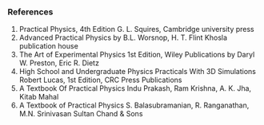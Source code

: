 <h3> References </h3>

 <ol type='1'>

<li> Practical Physics, 4th Edition
   G. L. Squires, Cambridge university press </li>

<li> Advanced Practical Physics
   by B.L. Worsnop, H. T. Flint
   Khosla publication house </li>

<li> The Art of Experimental Physics 1st Edition, Wiley Publications
   by Daryl W. Preston, Eric R. Dietz </li>

<li> High School and Undergraduate Physics Practicals With 3D Simulations
   Robert Lucas, 1st Edition, CRC Press Publications </li>

<li> A Textbook Of Practical Physics
   Indu Prakash, Ram Krishna, A. K. Jha, Kitab Mahal </li>

<li> A Textbook of Practical Physics
   S. Balasubramanian, R. Ranganathan, M.N. Srinivasan
   Sultan Chand & Sons </li>

</ol>
